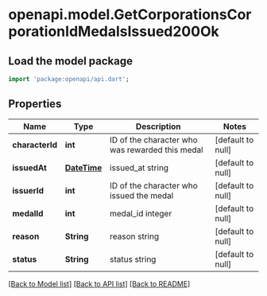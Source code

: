 # openapi.model.GetCorporationsCorporationIdMedalsIssued200Ok

## Load the model package
```dart
import 'package:openapi/api.dart';
```

## Properties
Name | Type | Description | Notes
------------ | ------------- | ------------- | -------------
**characterId** | **int** | ID of the character who was rewarded this medal | [default to null]
**issuedAt** | [**DateTime**](DateTime.md) | issued_at string | [default to null]
**issuerId** | **int** | ID of the character who issued the medal | [default to null]
**medalId** | **int** | medal_id integer | [default to null]
**reason** | **String** | reason string | [default to null]
**status** | **String** | status string | [default to null]

[[Back to Model list]](../README.md#documentation-for-models) [[Back to API list]](../README.md#documentation-for-api-endpoints) [[Back to README]](../README.md)


